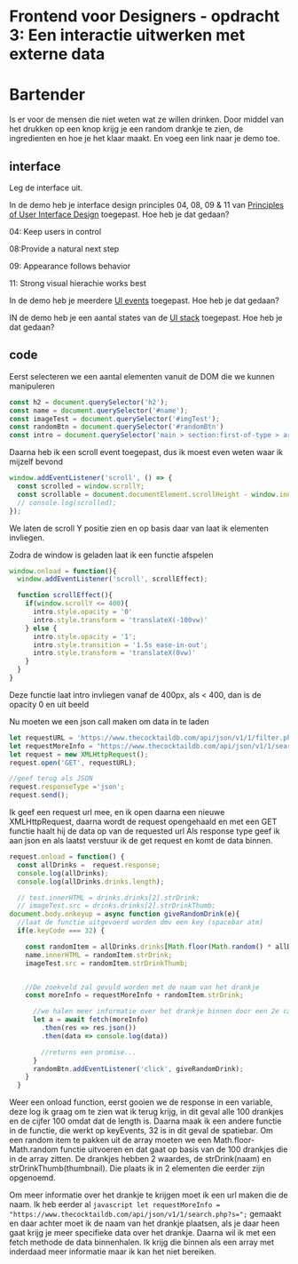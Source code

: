 # Frontend voor Designers - opdracht 3: Een interactie uitwerken met externe data


# Bartender
Is er voor de mensen die niet weten wat ze willen drinken. 
Door middel van het drukken op een knop krijg je een random drankje te zien, de ingredienten en hoe je het klaar maakt.
En voeg een link naar je demo toe.

## interface
Leg de interface uit.

In de demo heb je interface design principles 04, 08, 09 & 11 van [Principles of User Interface Design](http://bokardo.com/principles-of-user-interface-design/) toegepast. Hoe heb je dat gedaan?

04: Keep users in control

08:Provide a natural next step

09: Appearance follows behavior

11: Strong visual hierachie works best

In de demo heb je meerdere [UI events](https://developer.mozilla.org/en-US/docs/Web/API/UIEvent) toegepast. Hoe heb je dat gedaan?




IN de demo heb je een aantal states van de [UI stack](https://www.scotthurff.com/posts/why-your-user-interface-is-awkward-youre-ignoring-the-ui-stack/) toegepast. Hoe heb je dat gedaan?


## code
Eerst selecteren we een aantal elementen vanuit de DOM die we kunnen manipuleren
```javascript
const h2 = document.querySelector('h2');
const name = document.querySelector('#name');
const imageTest = document.querySelector('#imgTest');
const randomBtn = document.querySelector('#randomBtn')
const intro = document.querySelector('main > section:first-of-type > article:first-of-type');
```
Daarna heb ik een scroll event toegepast, dus ik moest even weten waar ik mijzelf bevond
```javascript
window.addEventListener('scroll', () => {
  const scrolled = window.scrollY;
  const scrollable = document.documentElement.scrollHeight - window.innerheight;
  // console.log(scrolled);
});
```
We laten de scroll Y positie zien en op basis daar van laat ik elementen invliegen.

Zodra de window is geladen laat ik een functie afspelen
```javascript
window.onload = function(){
  window.addEventListener('scroll', scrollEffect);

  function scrollEffect(){
    if(window.scrollY <= 400){
      intro.style.opacity = '0'
      intro.style.transform = 'translateX(-100vw)'
    } else {
      intro.style.opacity = '1';
      intro.style.transition = '1.5s ease-in-out';
      intro.style.transform = 'translateX(0vw)'
    }
  }
}
```
Deze functie laat intro invliegen vanaf de 400px, als < 400, dan is de opacity 0 en uit beeld

Nu moeten we een json call maken om data in te laden
```javascript
let requestURL = 'https://www.thecocktaildb.com/api/json/v1/1/filter.php?a=Alcoholic';
let requestMoreInfo = "https://www.thecocktaildb.com/api/json/v1/1/search.php?s=";
let request = new XMLHttpRequest();
request.open('GET', requestURL);

//geef terug als JSON
request.responseType ='json';
request.send();
```
Ik geef een request url mee, en ik open daarna een nieuwe XMLHttpRequest, daarna wordt de request opengehaald en met een GET functie haalt hij de data op van de requested url
Als response type geef ik aan json en als laatst verstuur ik de get request en komt de data binnen.


```javascript
request.onload = function() {
  const allDrinks =  request.response;
  console.log(allDrinks);
  console.log(allDrinks.drinks.length);

  // test.innerHTML = drinks.drinks[2].strDrink;
  // imageTest.src = drinks.drinks[2].strDrinkThumb;
document.body.onkeyup = async function giveRandomDrink(e){
  //laat de functie uitgevoerd worden dmv een key (spacebar atm)
  if(e.keyCode === 32) {

    const randomItem = allDrinks.drinks[Math.floor(Math.random() * allDrinks.drinks.length)];
    name.innerHTML = randomItem.strDrink;
    imageTest.src = randomItem.strDrinkThumb;


    //De zoekveld zal gevuld worden met de naam van het drankje
    const moreInfo = requestMoreInfo + randomItem.strDrink;

      //we halen meer informatie over het drankje binnen door een 2e call te maken obv naam
      let a = await fetch(moreInfo)
        .then(res => res.json())
        .then(data => console.log(data))

        //returns een promise...
      }
      randomBtn.addEventListener('click', giveRandomDrink);
    }
  }
```

Weer een onload function, eerst gooien we de response in een variable, deze log ik graag om te zien wat ik terug krijg, in dit geval alle 100 drankjes en de cijfer 100 omdat dat de length is. Daarna maak ik een andere functie in de functie, die werkt op keyEvents, 32 is in dit geval de spatiebar. 
Om een random item te pakken uit de array moeten we een Math.floor-Math.random functie uitvoeren en dat gaat op basis van de 100 drankjes die in de array zitten.
De drankjes hebben 2 waardes, de strDrink(naam) en strDrinkThumb(thumbnail). Die plaats ik in 2 elementen die eerder zijn opgenoemd. 

Om meer informatie over het drankje te krijgen moet ik een url maken die de naam. Ik heb eerder al ```javascript let requestMoreInfo = "https://www.thecocktaildb.com/api/json/v1/1/search.php?s=";```
gemaakt en daar achter moet ik de naam van het drankje plaatsen, als je daar heen gaat krijg je meer specifieke data over het drankje. 
Daarna wil ik met een fetch methode de data binnenhalen. Ik krijg die binnen als een array met inderdaad meer informatie maar ik kan het niet bereiken.
